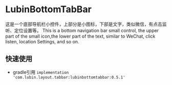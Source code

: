# LubinBottomTabBar

 这是一个底部导航栏小控件，上部分是小图标，下部是文字，类似微信，有点击监听、定位设置等。
 This is a bottom navigation bar small control, the upper part of the small icon,the lower part of the text, similar to WeChat, click listen, location Settings, and so on.
 
## 快速使用

* gradle引用
`implementation 'com.lubin.layout.tabbar:lubinbottomtabbar:0.5.1'`

